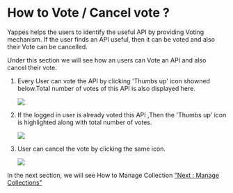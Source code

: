 



# How to Vote / Cancel vote ?

Yappes helps the users to identify the useful API by providing Voting
mechanism. If the user finds an API useful, then it can be voted and
also their Vote can be cancelled.

Under this section we will see how an users can Vote an API and also
cancel their vote.

1.  Every User can vote the API by clicking \'Thumbs up\' icon showned
    below.Total number of votes of this API is also displayed here.

    ![](../images/social/vote_unvote_vote_click_03.png)

2.  If the logged in user is already voted this API ,Then the \'Thumbs
    up\' icon is highlighted along with total number of votes.

    ![](../images/social/vote_unvote_voted_04.png)

3.  User can cancel the vote by clicking the same icon.

    ![](../images/social/vote_unvote_voted_04.png)





In the next section, we will see How to Manage Collection [\"Next :
Manage Collections\"](manageCollectionsObjects)




